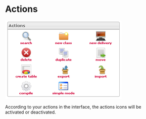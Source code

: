 <!--
parent: Deliveries
created_at: '2012-04-12 19:09:37'
updated_at: '2013-03-13 14:03:04'
authors:
    - 'Jérôme Bogaerts'
contributors:
    - 'Sophie Doublet'
tags:
    - Deliveries
-->

Actions
=======

![](../resources/deliveries-actions.png)

According to your actions in the interface, the actions icons will be activated or deactivated.


